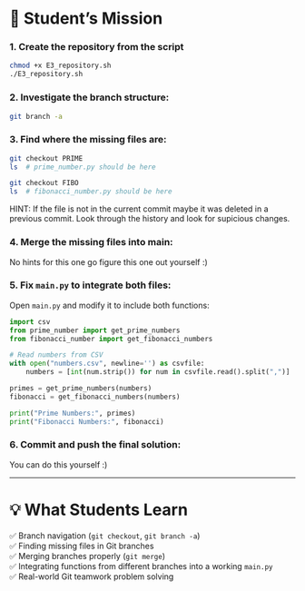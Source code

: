 
# 🚀 Student’s Mission

### 1. Create the repository from the script
```bash
chmod +x E3_repository.sh
./E3_repository.sh
```

### 2. Investigate the branch structure:
```bash
git branch -a
```

### 3. Find where the missing files are:

```bash
git checkout PRIME
ls  # prime_number.py should be here
```

```bash
git checkout FIBO
ls  # fibonacci_number.py should be here
```
HINT: If the file is not in the current commit maybe it was deleted in a previous commit. Look through the history and look for supicious changes.
### 4. Merge the missing files into main:
No hints for this one go figure this one out yourself :)

### 5. Fix `main.py` to integrate both files:
Open `main.py` and modify it to include both functions:
```python
import csv
from prime_number import get_prime_numbers
from fibonacci_number import get_fibonacci_numbers

# Read numbers from CSV
with open("numbers.csv", newline='') as csvfile:
    numbers = [int(num.strip()) for num in csvfile.read().split(",")]

primes = get_prime_numbers(numbers)
fibonacci = get_fibonacci_numbers(numbers)

print("Prime Numbers:", primes)
print("Fibonacci Numbers:", fibonacci)
```

### 6. Commit and push the final solution:
You can do this yourself :)

---

# 💡 What Students Learn

✅ Branch navigation (`git checkout`, `git branch -a`)  
✅ Finding missing files in Git branches  
✅ Merging branches properly (`git merge`)  
✅ Integrating functions from different branches into a working `main.py`  
✅ Real-world Git teamwork problem solving  

